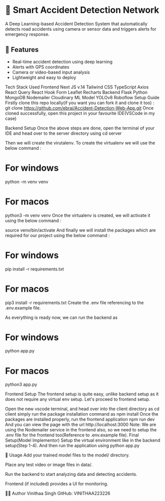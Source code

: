 # 🚗 Smart Accident Detection Network

A Deep Learning-based Accident Detection System that automatically detects road accidents using camera or sensor data and triggers alerts for emergency response.

## 🧠 Features

- Real-time accident detection using deep learning
- Alerts with GPS coordinates
- Camera or video-based input analysis
- Lightweight and easy to deploy


Tech Stack Used
Frontend
Next JS v.14
Tailwind CSS
TypeScript
Axios
React Query
React Hook Form
Leaflet
Recharts
Backend
Flask
Python
MongoDB
Nodemailer
Cloudinary
ML Model
YOLOv8
Roboflow
Setup Guide
Firstly clone this repo locally(if you want you can fork it and clone it too) :
git clone https://github.com/ebraj/Accident-Detection-Web-App.git
Once cloned successfully, open this project in your favourite IDE(VSCode in my case)


Backend Setup
Once the above steps are done, open the terminal of your IDE and head over to the server directory using cd server

Then we will create the virutalenv. To create the virtualenv we will use the below command :

# For windows
python -m venv venv

<!-- OR -->

# For macos
python3 -m venv venv
Once the virtualenv is created, we will activate it using the below command :

source venv/bin/activate
And finally we will install the packages which are required for our project using the below command :

# For windows
pip install -r requirements.txt

<!-- OR -->

# For macos
pip3 install -r requirements.txt
Create the .env file referencing to the .env.example file.

As everything is ready now, we can run the backend as

# For windows
python app.py

<!-- OR -->

# For macos
python3 app.py

Frontend Setup
The frontend setup is quite easy, unlike backend setup as it does not require any virtual env setup. Let's proceed to frontend setup.

Open the new vscode terminal, and head over into the client directory as cd client simply run the package installation command as
npm install
Once the packages are installed properly, run the frontend application
npm run dev
And you can view the page with the url http://localhost:3000
Note: We are using the Nodemailer service in the frontend also, so we need to setup the .env file for the frontend too(Reference to .env.example file).
Final Setup(Model Implementor)
Setup the virtual environment like in the backend setup(Step 1-4).
And then run the application using python app.py

🎯 Usage
Add your trained model files to the model/ directory.

Place any test video or image files in data/.

Run the backend to start analyzing data and detecting accidents.

Frontend (if included) provides a UI for monitoring.


🧑‍💻 Author
Vinithaa Singh
GitHub: VINITHAA223226
